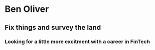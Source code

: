 # Ben Oliver
## Fix things and survey the land
### Looking for a little more excitment with a career in FinTech
